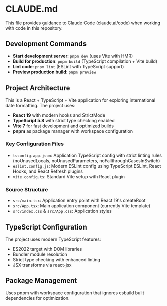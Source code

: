 # CLAUDE.md

This file provides guidance to Claude Code (claude.ai/code) when working with code in this repository.

## Development Commands

- **Start development server**: `pnpm dev` (uses Vite with HMR)
- **Build for production**: `pnpm build` (TypeScript compilation + Vite build)
- **Lint code**: `pnpm lint` (ESLint with TypeScript support)
- **Preview production build**: `pnpm preview`

## Project Architecture

This is a React + TypeScript + Vite application for exploring international date formatting. The project uses:

- **React 19** with modern hooks and StrictMode
- **TypeScript 5.8** with strict type checking enabled
- **Vite 7** for fast development and optimized builds
- **pnpm** as package manager with workspace configuration

### Key Configuration Files

- `tsconfig.app.json`: Application TypeScript config with strict linting rules (noUnusedLocals, noUnusedParameters, noFallthroughCasesInSwitch)
- `eslint.config.js`: Modern ESLint config using TypeScript ESLint, React Hooks, and React Refresh plugins
- `vite.config.ts`: Standard Vite setup with React plugin

### Source Structure

- `src/main.tsx`: Application entry point with React 19's createRoot
- `src/App.tsx`: Main application component (currently Vite template)
- `src/index.css` & `src/App.css`: Application styles

## TypeScript Configuration

The project uses modern TypeScript features:
- ES2022 target with DOM libraries
- Bundler module resolution
- Strict type checking with enhanced linting
- JSX transforms via react-jsx

## Package Management

Uses pnpm with workspace configuration that ignores esbuild built dependencies for optimization.